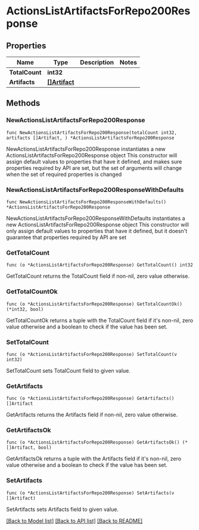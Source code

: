 # ActionsListArtifactsForRepo200Response

## Properties

Name | Type | Description | Notes
------------ | ------------- | ------------- | -------------
**TotalCount** | **int32** |  | 
**Artifacts** | [**[]Artifact**](Artifact.md) |  | 

## Methods

### NewActionsListArtifactsForRepo200Response

`func NewActionsListArtifactsForRepo200Response(totalCount int32, artifacts []Artifact, ) *ActionsListArtifactsForRepo200Response`

NewActionsListArtifactsForRepo200Response instantiates a new ActionsListArtifactsForRepo200Response object
This constructor will assign default values to properties that have it defined,
and makes sure properties required by API are set, but the set of arguments
will change when the set of required properties is changed

### NewActionsListArtifactsForRepo200ResponseWithDefaults

`func NewActionsListArtifactsForRepo200ResponseWithDefaults() *ActionsListArtifactsForRepo200Response`

NewActionsListArtifactsForRepo200ResponseWithDefaults instantiates a new ActionsListArtifactsForRepo200Response object
This constructor will only assign default values to properties that have it defined,
but it doesn't guarantee that properties required by API are set

### GetTotalCount

`func (o *ActionsListArtifactsForRepo200Response) GetTotalCount() int32`

GetTotalCount returns the TotalCount field if non-nil, zero value otherwise.

### GetTotalCountOk

`func (o *ActionsListArtifactsForRepo200Response) GetTotalCountOk() (*int32, bool)`

GetTotalCountOk returns a tuple with the TotalCount field if it's non-nil, zero value otherwise
and a boolean to check if the value has been set.

### SetTotalCount

`func (o *ActionsListArtifactsForRepo200Response) SetTotalCount(v int32)`

SetTotalCount sets TotalCount field to given value.


### GetArtifacts

`func (o *ActionsListArtifactsForRepo200Response) GetArtifacts() []Artifact`

GetArtifacts returns the Artifacts field if non-nil, zero value otherwise.

### GetArtifactsOk

`func (o *ActionsListArtifactsForRepo200Response) GetArtifactsOk() (*[]Artifact, bool)`

GetArtifactsOk returns a tuple with the Artifacts field if it's non-nil, zero value otherwise
and a boolean to check if the value has been set.

### SetArtifacts

`func (o *ActionsListArtifactsForRepo200Response) SetArtifacts(v []Artifact)`

SetArtifacts sets Artifacts field to given value.



[[Back to Model list]](../README.md#documentation-for-models) [[Back to API list]](../README.md#documentation-for-api-endpoints) [[Back to README]](../README.md)


